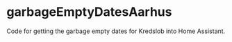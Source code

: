 # garbageEmptyDatesAarhus
Code for getting the garbage empty dates for Kredslob into Home Assistant.
